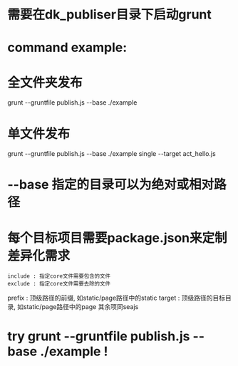 # 需要在dk_publiser目录下启动grunt

# command example:
  # 全文件夹发布
  grunt --gruntfile publish.js --base ./example
  # 单文件发布
  grunt --gruntfile publish.js --base ./example single --target act_hello.js

# --base 指定的目录可以为绝对或相对路径

# 每个目标项目需要package.json来定制差异化需求
	include : 指定core文件需要包含的文件
	exclude : 指定core文件需要去除的文件
  prefix  : 顶级路径的前缀, 如static/page路径中的static
  target  : 顶级路径的目标目录, 如static/page路径中的page
  其余项同seajs

# try grunt --gruntfile publish.js --base ./example !
